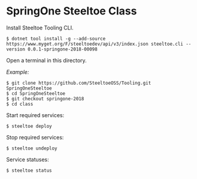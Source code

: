 # SpringOne Steeltoe Class

Install Steeltoe Tooling CLI.

```
$ dotnet tool install -g --add-source https://www.myget.org/F/steeltoedev/api/v3/index.json steeltoe.cli --version 0.0.1-springone-2018-00098
```

Open a terminal in this directory.

_Example:_
```
$ git clone https://github.com/SteeltoeOSS/Tooling.git SpringOneSteeltoe
$ cd SpringOneSteeltoe
$ git checkout springone-2018
$ cd class
```

Start required services:
```
$ steeltoe deploy
```

Stop required services:
```
$ steeltoe undeploy
```

Service statuses:
```
$ steeltoe status
```

